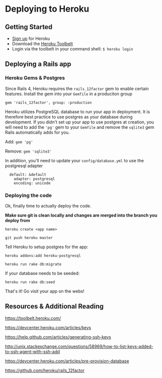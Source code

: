 # Deploying to Heroku

## Getting Started

- [Sign up](https://signup.heroku.com/signup/dc) for Heroku
- Download the [Heroku Toolbelt](https://toolbelt.heroku.com/)
- Login via the toolbelt in your command shell: `$ heroku login`

## Deploying a Rails app

### Heroku Gems & Postgres
Since Rails 4, Heroku requires the `rails_12factor` gem to enable certain features. Install the gem into your `Gemfile` in a produciton group

```gem 'rails_12factor', group: :production```

Heroku utilizes PostgreSQL database to run your app in deployment. It is therefore best practice to use postgres as your database during development. If you didn't set up your app to use postgres at creation, you will need to add the `'pg'` gem to your `Gemfile` and remove the `sqlite3` gem Rails automatically adds for you.

Add:
```gem 'pg'```

Remove:
```gem 'sqlite3'```

In addition, you'll need to update your `config/database.yml` to use the postgresql adapter

```
  default: &default
    adapter: postgresql
    encoding: unicode
```
  
### Deploying the code

Ok, finally time to actually deploy the code.

**Make sure git is clean locally and changes are merged into the branch you deploy from**

```heroku create <app name>```

```git push heroku master```

Tell Heroku to setup postgres for the app:

```heroku addons:add heroku-postgresql```

```heroku run rake db:migrate```

If your database needs to be seeded:

```heroku run rake db:seed```

That's it! Go visit your app on the webs!


## Resources & Additional Reading

https://toolbelt.heroku.com/

https://devcenter.heroku.com/articles/keys

https://help.github.com/articles/generating-ssh-keys

http://unix.stackexchange.com/questions/58969/how-to-list-keys-added-to-ssh-agent-with-ssh-add

https://devcenter.heroku.com/articles/pre-provision-database

https://github.com/heroku/rails_12factor
